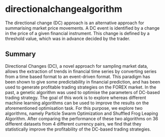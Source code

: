 # directionalchangealgorithm
The directional change (DC) approach is an alternative approach for summarising market price movements. A DC event is identified by a change in the price of a given financial instrument. This change is defined by a threshold value, which was in advance decided by the trader.
## Summary
Directional Changes (DC), a novel approach for sampling market data, allows the extraction of trends in financial time series by converting series from a time based format to an event-driven format. This paradigm has been shown to give some predictability in financial prediction, and has been used to generate profitable trading strategies on the FOREX market. In the past, a genetic algorithm was used to optimise the parameters of DC-based trading strategy. The goal of this work is to explore whereas different machine learning algorithms can be used to improve the results on the aforementioned optimisation task. For this purpose, we explore two algorithms, namely Particle Swarm Optimization and Shuffled Frog Leaping Algorithm. After comparing the performance of these two algorithms on 36 different datasets from 4 different currency pairs, we find that they statistically improve the profitability of the DC-based trading strategies.

